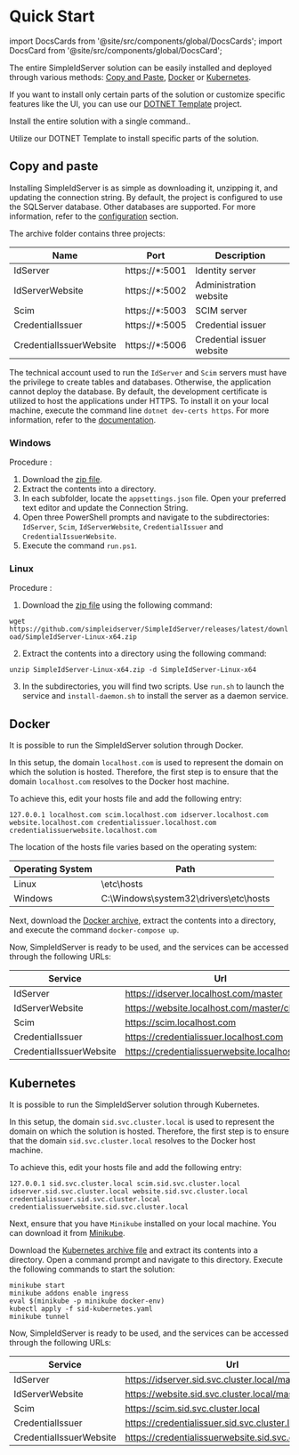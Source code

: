 # Quick Start

import DocsCards from '@site/src/components/global/DocsCards';
import DocsCard from '@site/src/components/global/DocsCard';

The entire SimpleIdServer solution can be easily installed and deployed through various methods: [Copy and Paste](#copy-and-paste), [Docker](#docker) or [Kubernetes](#kubernetes).

If you want to install only certain parts of the solution or customize specific features like the UI, you can use our [DOTNET Template](#dotnet-template) project.


<DocsCards>
    <DocsCard header="One-shot installation" href="#copy-and-paste">
        <p>Install the entire solution with a single command..</p>
    </DocsCard>
    <DocsCard header="Custom installation" href="dotnettemplate">
        <p>Utilize our DOTNET Template to install specific parts of the solution.</p>
    </DocsCard>
</DocsCards>

## Copy and paste

Installing SimpleIdServer is as simple as downloading it, unzipping it, and updating the connection string. 
By default, the project is configured to use the SQLServer database. Other databases are supported. For more information, refer to the [configuration](configuration) section.

The archive folder contains three projects: 

| Name                    | Port            | Description               |
| ----------------------- | --------------- | ------------------------- | 
| IdServer                | https://*:5001  | Identity server           |
| IdServerWebsite         | https://*:5002  | Administration website    |
| Scim                    | https://*:5003  | SCIM server               |
| CredentialIssuer        | https://*:5005  | Credential issuer         |
| CredentialIssuerWebsite | https://*:5006  | Credential issuer website |

The technical account used to run the `IdServer` and `Scim` servers must have the privilege to create tables and databases. Otherwise, the application cannot deploy the database.
By default, the development certificate is utilized to host the applications under HTTPS. To install it on your local machine, execute the command line `dotnet dev-certs https`.
For more information, refer to the [documentation](https://learn.microsoft.com/en-us/dotnet/core/tools/dotnet-dev-certs).

### Windows

Procedure :

1. Download the [zip file](https://github.com/simpleidserver/SimpleIdServer/releases/latest/download/SimpleIdServer-Windows-x64.zip).
2. Extract the contents into a directory.
3. In each subfolder, locate the `appsettings.json` file. Open your preferred text editor and update the Connection String.
4. Open three PowerShell prompts and navigate to the subdirectories: `IdServer`, `Scim`, `IdServerWebsite`, `CredentialIssuer` and `CredentialIssuerWebsite`.
5. Execute the command `run.ps1`.

### Linux

Procedure :

1. Download the [zip file](https://github.com/simpleidserver/SimpleIdServer/releases/latest/download/SimpleIdServer-Linux-x64.zip) using the following command:

`wget https://github.com/simpleidserver/SimpleIdServer/releases/latest/download/SimpleIdServer-Linux-x64.zip`

2. Extract the contents into a directory using the following command:

`unzip SimpleIdServer-Linux-x64.zip -d SimpleIdServer-Linux-x64`

3. In the subdirectories, you will find two scripts. Use `run.sh` to launch the service and `install-daemon.sh` to install the server as a daemon service.

## Docker

It is possible to run the SimpleIdServer solution through Docker.

In this setup, the domain `localhost.com` is used to represent the domain on which the solution is hosted. Therefore, the first step is to ensure that the domain `localhost.com` resolves to the Docker host machine.

To achieve this, edit your hosts file and add the following entry:

```
127.0.0.1 localhost.com scim.localhost.com idserver.localhost.com website.localhost.com credentialissuer.localhost.com credentialissuerwebsite.localhost.com
```

The location of the hosts file varies based on the operating system:

| Operating System | Path                                  |
| ---------------- | ------------------------------------- |
| Linux            | \etc\hosts                            |
| Windows          | C:\Windows\system32\drivers\etc\hosts |

Next, download the [Docker archive](https://github.com/simpleidserver/SimpleIdServer/releases/latest/download/Docker.zip),  extract the contents into a directory, and execute the command `docker-compose up`.

Now, SimpleIdServer is ready to be used, and the services can be accessed through the following URLs:

| Service                     | Url                                               |
| --------------------------- | ------------------------------------------------- |
| IdServer                    | https://idserver.localhost.com/master             |
| IdServerWebsite             | https://website.localhost.com/master/clients      |
| Scim                        | https://scim.localhost.com                        |
| CredentialIssuer            | https://credentialissuer.localhost.com            |
| CredentialIssuerWebsite     | https://credentialissuerwebsite.localhost.com     |

## Kubernetes

It is possible to run the SimpleIdServer solution through Kubernetes.

In this setup, the domain `sid.svc.cluster.local` is used to represent the domain on which the solution is hosted. Therefore, the first step is to ensure that the domain `sid.svc.cluster.local` resolves to the Docker host machine.

To achieve this, edit your hosts file and add the following entry:

```
127.0.0.1 sid.svc.cluster.local scim.sid.svc.cluster.local idserver.sid.svc.cluster.local website.sid.svc.cluster.local credentialissuer.sid.svc.cluster.local credentialissuerwebsite.sid.svc.cluster.local
```

Next, ensure that you have `Minikube` installed on your local machine. You can download it from [Minikube](https://minikube.sigs.k8s.io/docs/start/).

Download the [Kubernetes archive file](https://github.com/simpleidserver/SimpleIdServer/releases/latest/download/Kubernetes.zip) and extract its contents into a directory.
 Open a command prompt and navigate to this directory. Execute the following commands to start the solution:

```
minikube start
minikube addons enable ingress
eval $(minikube -p minikube docker-env)
kubectl apply -f sid-kubernetes.yaml
minikube tunnel
```

Now, SimpleIdServer is ready to be used, and the services can be accessed through the following URLs:

| Service                     | Url                                                       |
| --------------------------- | --------------------------------------------------------- |
| IdServer                    | https://idserver.sid.svc.cluster.local/master             |
| IdServerWebsite             | https://website.sid.svc.cluster.local/master/clients      |
| Scim                        | https://scim.sid.svc.cluster.local                        |
| CredentialIssuer            | https://credentialissuer.sid.svc.cluster.local            |
| CredentialIssuerWebsite     | https://credentialissuerwebsite.sid.svc.cluster.local     |